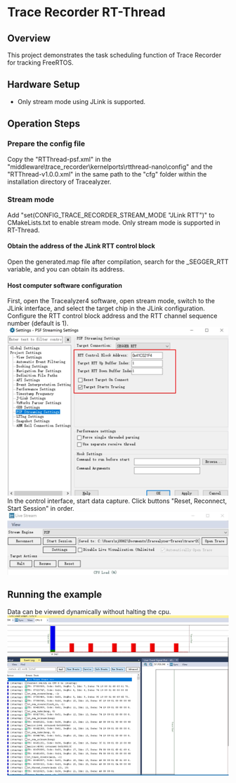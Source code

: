 # Trace Recorder RT-Thread

## Overview

This project demonstrates the task scheduling function of Trace Recorder for tracking FreeRTOS.

## Hardware Setup

- Only stream mode using JLink is supported.

## Operation Steps
### Prepare the config file
Copy the "RTThread-psf.xml" in the "middleware\trace_recorder\kernelports\rtthread-nano\config" and the "RTThread-v1.0.0.xml" in the same path to the "cfg" folder within the installation directory of Tracealyzer.
### Stream mode
Add "set(CONFIG_TRACE_RECORDER_STREAM_MODE "JLink RTT")" to CMakeLists.txt to enable stream mode. Only stream mode is supported in RT-Thread.
#### Obtain the address of the JLink RTT control block
Open the generated.map file after compilation, search for the _SEGGER_RTT variable, and you can obtain its address.

#### Host computer software configuration
First, open the Tracealyzer4 software, open stream mode, switch to the JLink interface, and select the target chip in the JLink configuration. Configure the RTT control block address and the RTT channel sequence number (default is 1).
![](../doc/jlink_setting_stream.jpg)
In the control interface, start data capture. Click buttons "Reset, Reconnect, Start Session" in order.
![](../doc/stream.jpg)

## Running the example
Data can be viewed dynamically without halting the cpu.
![](../doc/rtt_stream.jpg)